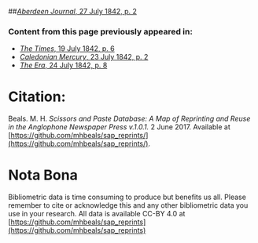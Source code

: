 ##[*Aberdeen Journal*, 27 July 1842, p. 2](https://mhbeals.github.io/sap_html/Aberdeen-Journal/Aberdeen-Journal-27-July-1842-p-2)

### Content from this page previously appeared in:
+ [*The Times*, 19 July 1842, p. 6](https://mhbeals.github.io/sap_html/The-Times/The-Times-19-July-1842-p-6)
+ [*Caledonian Mercury*, 23 July 1842, p. 2](https://mhbeals.github.io/sap_html/Caledonian-Mercury/Caledonian-Mercury-23-July-1842-p-2)
+ [*The Era*, 24 July 1842, p. 8](https://mhbeals.github.io/sap_html/The-Era/The-Era-24-July-1842-p-8)
                    
# Citation: 

Beals. M. H. *Scissors and Paste Database: A Map of Reprinting and Reuse in the Anglophone Newspaper Press v.1.0.1.* 2 June 2017. Available at [https://github.com/mhbeals/sap_reprints/](https://github.com/mhbeals/sap_reprints/). 
                    
# Nota Bona

Bibliometric data is time consuming to produce but benefits us all. Please remember to cite or acknowledge this and any other bibliometric data you use in your research. All data is available CC-BY 4.0 at [https://github.com/mhbeals/sap_reprints](https://github.com/mhbeals/sap_reprints)